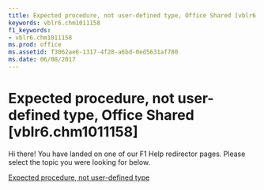 ```yaml
---
title: Expected procedure, not user-defined type, Office Shared [vblr6.chm1011158]
keywords: vblr6.chm1011158
f1_keywords:
- vblr6.chm1011158
ms.prod: office
ms.assetid: f3062ae6-1317-4f28-a6bd-0ed5631af780
ms.date: 06/08/2017
---
```



# Expected procedure, not user-defined type, Office Shared [vblr6.chm1011158]

Hi there! You have landed on one of our F1 Help redirector pages. Please select the topic you were looking for below.

[Expected procedure, not user-defined type](http://msdn.microsoft.com/library/c5fc855e-c844-792e-14fa-b861fa26ca84%28Office.15%29.aspx)

